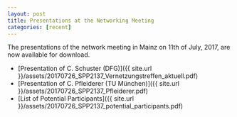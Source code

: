 ```yaml
---
layout: post
title: Presentations at the Networking Meeting
categories: [recent]
---
```


The presentations of the network meeting in Mainz on 11th of July, 2017, are now available for download.
 * [Presentation of C. Schuster (DFG)]({{ site.url }}/assets/20170726_SPP2137_Vernetzungstreffen_aktuell.pdf)
 * [Presentation of C. Pfleiderer (TU München)]({{ site.url }}/assets/20170726_SPP2137_Pfleiderer.pdf)
 * [List of Potential Participants]({{ site.url }}/assets/20170726_SPP2137_potential_participants.pdf)
